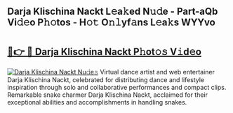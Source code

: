 ## Darja Klischina Nackt L𝚎a𝚔ed N𝚞𝚍e - Part-aQb Vi𝚍𝚎o P𝚑𝚘tos - H𝚘𝚝 O𝚗𝚕yf𝚊ns L𝚎a𝚔s WYYvo

# <h2><a href="http://kff5rld.oniu.top/?m=Darja+Klischina+Nackt">🔗👉 🔴 Darja Klischina Nackt P𝚑ot𝚘𝚜 V𝚒d𝚎o</a></h2>

[![Darja Klischina Nackt Nu𝚍e𝚜](https://i.imgur.com/0qMVB7G.gif)](http://kff5rld.oniu.top/?m=Darja+Klischina+Nackt)
Virtual dance artist and web entertainer Darja Klischina Nackt, celebrated for distributing dance and lifestyle inspiration through solo and collaborative performances and compact clips. Remarkable snake charmer Darja Klischina Nackt, acclaimed for their exceptional abilities and accomplishments in handling snakes.  

